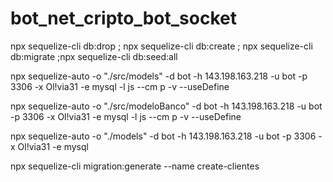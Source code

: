 # bot_net_cripto_bot_socket

npx sequelize-cli db:drop ; npx sequelize-cli db:create ; npx sequelize-cli db:migrate ;npx sequelize-cli db:seed:all

npx sequelize-auto -o "./src/models" -d bot -h 143.198.163.218 -u bot -p 3306 -x Ol!via31 -e mysql -l js --cm p -v --useDefine

npx sequelize-auto -o "./src/modeloBanco" -d bot -h 143.198.163.218 -u bot -p 3306 -x Ol!via31 -e mysql -l js --cm p -v --useDefine


npx sequelize-auto -o "./models" -d bot -h 143.198.163.218 -u bot -p 3306 -x Ol!via31 -e mysql

npx sequelize-cli migration:generate --name create-clientes